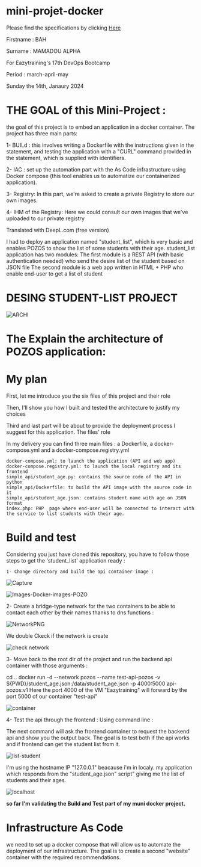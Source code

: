 # mini-projet-docker

Please find the specifications by clicking [Here](https://github.com/diranetafen/student-list)

Firstname : BAH

Surname : MAMADOU ALPHA

For Eazytraining's 17th DevOps Bootcamp

Period : march-april-may

Sunday the 14th, Janaury 2024


# THE GOAL of this Mini-Project :

the goal of this project is to embed an application in a docker container.
The project has three main parts:

1- BUILd : this involves writing a Dockerfile with the instructions given in the statement, and testing the application with a "CURL" command provided in the statement, which is supplied with identifiers. 

2- IAC : set up the automation part with the As Code infrastructure using Docker compose (this tool enables us to automatize our containerized application).

3-  Registry: In this part, we're asked to create a private Registry to store our own images.

4-  IHM of the Registry: Here we could consult our own images that we've uploaded to our private registry

Translated with DeepL.com (free version)

I had to deploy an application named "student_list", which is very basic and enables POZOS to show the list of some students with their age.
student_list application has two modules:
    The first module is a REST API (with basic authentication needed) who send the desire list of the student based on JSON file
    The second module is a web app written in HTML + PHP who enable end-user to get a list of student
    


# DESING STUDENT-LIST PROJECT

![ARCHI](https://github.com/bahalphaone/mini-projet-docker/assets/36479531/3e4c6bd9-1927-4251-8ce5-62383871d166)


 # The Explain the architecture of POZOS application:



# My plan

First, let me introduce you the six files of this project and their role

Then, I'll show you how I built and tested the architecture to justify my choices

Third and last part will be about to provide the deployment process I suggest for this application.
The files' role

In my delivery you can find three main files : a Dockerfile, a docker-compose.yml and a docker-compose.registry.yml

    docker-compose.yml: to launch the application (API and web app)
    docker-compose.registry.yml: to launch the local registry and its frontend
    simple_api/student_age.py: contains the source code of the API in python
    simple_api/Dockerfile: to build the API image with the source code in it
    simple_api/student_age.json: contains student name with age on JSON format
    index.php: PHP  page where end-user will be connected to interact with the service to list students with their age.
# Build and test
Considering you just have cloned this repository, you have to follow those steps to get the 'student_list' application ready :

    1- Change directory and build the api container image :

 ![Capture](https://github.com/bahalphaone/mini-projet-docker/assets/36479531/c30a41a4-dc0c-4365-b16d-dd02c3459a97)

 ![Images-Docker-images-POZO](https://github.com/bahalphaone/mini-projet-docker/assets/36479531/af69cdbd-fbfc-4716-b72b-c81869c91826)

2- Create a bridge-type network for the two containers to be able to contact each other by their names thanks to dns functions :

![NetworkPNG](https://github.com/bahalphaone/mini-projet-docker/assets/36479531/e7744f53-4304-4166-8748-1f0d8912df06)

 We double Ckeck if the network is create

  ![check network](https://github.com/bahalphaone/mini-projet-docker/assets/36479531/966fcbe9-1f41-4fee-a301-4b9877518217)

  3- Move back to the root dir of the project and run the backend api container with those arguments :

  cd .. 
  docker run -d --network pozos --name test-api-pozos -v ${PWD}/student_age.json:/data/student_age.json -p 4000:5000 api-pozos:v1
  Here the port 4000 of the VM "Eazytraining" will forward by the port 5000 of our container "test-api"

  ![container](https://github.com/bahalphaone/mini-projet-docker/assets/36479531/6a299665-356f-4912-a0e1-e771b0b0527c)


  4- 
    Test the api through the frontend :
 Using command line :

The next command will ask the frontend container to request the backend api and show you the output back. The goal is to test both if the api works and if frontend can get the student list from it.

![list-student](https://github.com/bahalphaone/mini-projet-docker/assets/36479531/5557d5b3-5e0a-4438-9b47-5050b56932ef)

I'm using the hostname IP "127.0.0.1" beacause i'm in localy.
my application which responds from the "student_age.json" script" giving me the list of students and their ages.

![localhost](https://github.com/bahalphaone/mini-projet-docker/assets/36479531/463bff07-a2a4-4a0a-a5b3-ecb834217615)

**so far I'm validating the Build and Test part of my muni docker project.**

# Infrastructure As Code 
we need to set up a docker compose that will allow us to automate the deployment of our infrastructure.
The goal is to create a second "website" container with the required recommendations.
